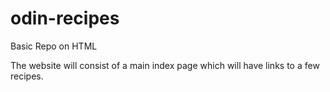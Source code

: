 # odin-recipes
Basic Repo on HTML

The website will consist of a main index page which will have links to a few recipes.
